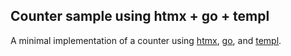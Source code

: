 ## Counter sample using htmx + go + templ

A minimal implementation of a counter using [htmx](https://htmx.org/), [go](https://go.dev), and [templ](https://templ.guide/).
